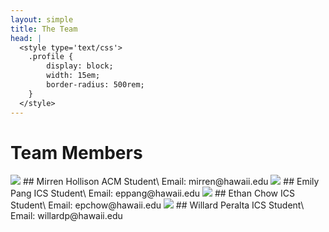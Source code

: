 ```yaml
---
layout: simple
title: The Team
head: |
  <style type='text/css'>
  	.profile {
  		display: block;
  		width: 15em;
  		border-radius: 500rem;
  	}
  </style>
---
```

# Team Members
<img class='profile' src='{{site.baseurl}}/assets/team/mirrenhollison.jpg'>
## Mirren Hollison
ACM Student\
Email: mirren@hawaii.edu

<img class='profile' src='{{site.baseurl}}/assets/team/emilypang.jpg'>
## Emily Pang
ICS Student\
Email: eppang@hawaii.edu

<img class='profile' src='{{site.baseurl}}/assets/team/ethanchow.jpg'>
## Ethan Chow
ICS Student\
Email: epchow@hawaii.edu

<img class='profile' src='{{site.baseurl}}/assets/team/willardperalta.jpg'>
## Willard Peralta
ICS Student\
Email: willardp@hawaii.edu
